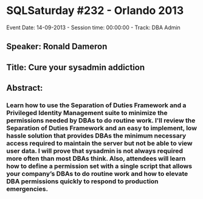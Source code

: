 # SQLSaturday #232 - Orlando 2013
Event Date: 14-09-2013 - Session time: 00:00:00 - Track: DBA Admin
## Speaker: Ronald Dameron
## Title: Cure your sysadmin addiction
## Abstract:
### Learn how to use the Separation of Duties Framework and a Privileged Identity Management suite to minimize the permissions needed by DBAs to do routine work. I'll review the Separation of Duties Framework and an easy to implement, low hassle solution that provides DBAs the minimum necessary access required to maintain the server but not be able to view user data.  I will prove that sysadmin is not always required more often than most DBAs think. Also, attendees will learn how to define a permission set with a single script that allows your company’s DBAs to do routine work and how to elevate DBA permissions quickly to respond to production emergencies.  

